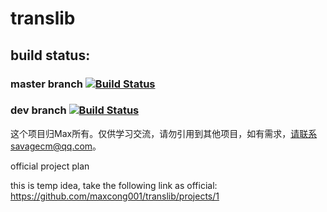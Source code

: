 
# translib    
## build status:    
### master branch [![Build Status](https://travis-ci.org/maxcong001/translib.svg?branch=master)](https://travis-ci.org/maxcong001/translib)


### dev branch [![Build Status](https://travis-ci.org/maxcong001/translib.svg?branch=dev)](https://travis-ci.org/maxcong001/translib)

这个项目归Max所有。仅供学习交流，请勿引用到其他项目，如有需求，请联系savagecm@qq.com。


official project plan

this is temp idea, take the following link as official: https://github.com/maxcong001/translib/projects/1
